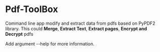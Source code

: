 # Pdf-ToolBox

Command line app modify and extract data from pdfs based on PyPDF2 library.
This could **Merge**, **Extract Text**, **Extract pages**, **Encrypt and Decrypt** pdfs

Add argument --help for more information.
